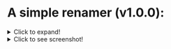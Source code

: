 # **A simple renamer (v1.0.0):**
<details>
  <summary>Click to expand!</summary>
  
This Unity editor script, facilitates the renaming of assets within Unity projects. It allows you to either target selected objects or a whole folder for renaming operations. The tool can be accessed through "Tools/Ahab Tools/A Simple Renamer" in the Unity Editor menu. 

### **Features and Workflow**

<details>
  <summary>Click to expand!</summary>

**Custom Editor Window:**

* A user-friendly interface is presented in a custom editor window. This interface includes toggle buttons, text fields, and actionable buttons that guide you through the renaming process.

**Flexible Renaming Options:**

* You can choose to rename selected objects in the Unity Project tab or all assets within a selected folder. This flexibility allows for targeted or broad renaming actions depending on your project needs.

**Advanced Renaming Features:**

* The tool provides options to replace parts of names, add prefixes, or suffixes, giving you comprehensive control over how assets are renamed within your project.  Click the appropriate button to rename files, add prefixes, or add suffixes based on your settings. Each operation provides immediate feedback in the Unity console.
  
</details>

### **How to Use**

1\. Open the Editor Window:


* Navigate to "Tools/Ahab Tools/A Simple Renamer" in Unity’s top menu to open the editor window.

2\.Choose Operation Type:

* Decide whether you want to rename selected objects or a selected folder. This choice dictates how the renaming operations are applied.

3\.Configure Renaming Parameters:

* If renaming, enter the original name part to replace and the new name part. For adding prefixes or suffixes, specify the prefix or suffix in the provided text fields.

4\.Execute Renaming:
 
* Click the appropriate button to rename files, add prefixes, or add suffixes based on your settings. Each operation provides immediate feedback in the Unity console.

</details>

<details>
  <summary>Click to see screenshot!</summary>
  
![Material Texture Fixer UI](imagesimagen_2024-04-17_205546497.png "Screenshot of Simple Renamer UI")
</details>
